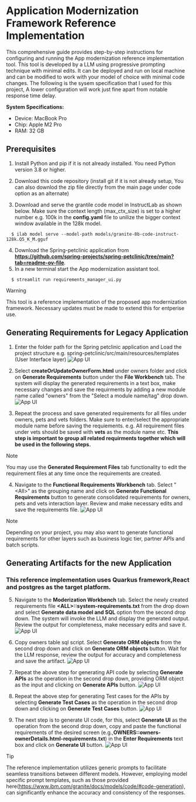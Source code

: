 # Application Modernization Framework Reference Implementation

This comprehensive guide provides step-by-step instructions for configuring and running the App modernization reference implementation tool. This tool is developed by a LLM using progressive prompting technique with minimal edits. It can be deployed and run on local machine and can be modified to work with your model of choice with minimal code changes.
The following is the sysem specification that I used for this project, A lower configuration will work just fine apart from notable response time delay.

**System Specifications:**

- Device: MacBook Pro
- Chip: Apple M2 Pro
- RAM: 32 GB 

## Prerequisites

1.  Install Python and pip if it is not already installed. You need Python version 3.8 or higher.

2. Download this code repository (install git if it is not already setup, You can also downlod the zip file directly from the main page under code option as an alternate)

3. Download and serve the grantile code model in InstructLab as shown below. Make sure the context length (max_ctx_size) is set to a higher number e.g. 100k in the **config.yaml** file to unilize the bigger context window available in the 128k model.
```
  $ ilab model serve --model-path models/granite-8b-code-instruct-128k.Q5_K_M.gguf
```
4. Download the Spring-petclinic application from **https://github.com/spring-projects/spring-petclinic/tree/main?tab=readme-ov-file**.
5. In a new terminal start the App modernization assistant tool.
```
  $ streamlit run requirements_manager_ui.py
```
>[!WARNING]
>This tool is a reference implementation of the proposed app modernization framework. Necessary updates must be made to extend this for entperise use.
> 
## Generating Requirements for Legacy Application

1. Enter the folder path for the Spring petclinic application and Load the project structure e.g. spring-petclinic/src/main/resources/templates (User Interface layer)
![App UI](./images/LoadfProject_main.png)

2. Select **createOrUpdateOwnerForm.html** under owners folder and click on **Generate Requirements** button under the **File Workbench** tab. The system will display the generated requirements in a text box, make necessary changes and save the requirments by adding a new module name called "owners" from the "Select a module name/tag" drop down.
![App UI](./images/SaveRequirments_main.png)    

3. Repeat the process and save generated requirements for all files under owners, pets and vets folders. Make sure to enter/select the appropriate module name before saving the requiements. e.g. All requirement files under vets should be saved with **vets** as the module name etc. **This step is important to group all related requirments together which will be used in the following steps.**

>[!NOTE]
>You may use the **Generated Requirement Files** tab functionality to edit the requirement files at any time once the requirements are created.
 
4. Navigate to the **Functional Requirements Workbench** tab. Select "\<All\>" as the grouping name and click on **Generate Functional Requirements** button to generate consolidated requirements for owners, pets and vets interaction layer. Review and make necessary edits and save the requirements file.
![App UI](./images/Generate_Consolidate_Requirements.png)

>[!NOTE]
>Depending on your project, you may also want to generate functional requirements for other layers such as business logic tier, partner APIs and batch scripts.

## Generating Artifacts for the new Application

### This reference implementation uses Quarkus framework,React and postgres as the target platform.

5. Navigate to the **Moderization Workbench** tab. Select the newly created requirements file **\<ALL\>::system-requirements.txt** from the drop down and select **Generate data model and SQL** option from the second drop down. The system will invoke the LLM and display the generated output. Review the output for completeness, make necessary edits and save it.
![App UI](./images/DatamodelandSQL.png)

6. Copy owners table sql script. Select **Generate ORM objects** from the second drop down and click on **Generate ORM objects**  button. Wait for the LLM response, review the output for accuracy and completeness and save the artifact.
![App UI](./images/GenerateORM.png)

7. Repeat the above step for generating API code by selecting **Generate APIs** as the operation in the second drop down, providing ORM object as the input and clicking on **Generate APIs** button.
![App UI](./images/GenerateAPIs.png)   

8. Repeat the above step for generating Test cases for the APIs by selecting **Generate Test Cases** as the operation in the second drop down and clicking on **Generate Test Cases** button.
![App UI](./images/GenerateTestcases.png)

9. The next step is to generate UI code, for this, select **Generate UI** as the operation from the second drop down, copy and paste the functional requirements of the desired screen (e.g.,**OWNERS::owners-ownerDetails.html-requirements.txt**)  in the **Enter Requirements** text box and click on **Generate UI** button.
![App UI](./images/GenerateUI.png)

> [!TIP]
> The reference implementation utilizes generic prompts to facilitate seamless transitions between different models. However, employing model specific prompt templates, such as those provided here(https://www.ibm.com/granite/docs/models/code/#code-generation), can significantly enhance the accuracy and consistency of the responses.
